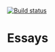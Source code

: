 [![Build status](https://ci.appveyor.com/api/projects/status/awtsls1pb1fw8r4t?svg=true)](https://ci.appveyor.com/project/winsphinx/essays)

# Essays
